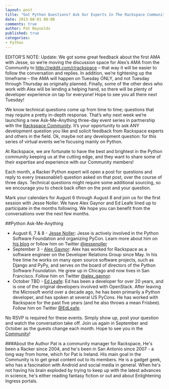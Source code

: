 ```yaml
---
layout: post
title: "Got Python Questions? Ask Our Experts In The Rackspace Community"
date: 2013-08-01 08:00
comments: true
author: Pat Reynolds
published: true
categories: 
- Python
---
```

EDITOR’S NOTE: Update: We got some great feedback about the first AMA with Jesse, so we’re moving the discussion space for Alex’s AMA from the Community to <http://reddit.com/r/rackspace> – that way it will be easier to follow the conversation and replies. In addition, we’re tightening up the timeframe – the AMA will happen on Tuesday ONLY, and not Tuesday through Thursday as originally planned. Finally, some of the other devs who work with Alex will be lending a helping hand, so there will be plenty of developer experience on tap for everyone! Hope to see you all there next Tuesday!

We know technical questions come up from time to time; questions that may require a pretty in-depth response. That’s why next week we’re launching a new Ask-Me-Anything three-day event series in partnership with the [Rackspace Community][1]. It’s your opportunity to ask ANY development question you like and solicit feedback from Rackspace experts and others in the field. Ok, maybe not any development question: for this series of virtual events we’re focusing mainly on Python. 

At Rackspace, we are fortunate to have the best and brightest in the Python community keeping us at the cutting edge, and they want to share some of their expertise and experience with our Community members!<!-- more -->

Each month, a Racker Python expert will open a post for questions and reply to every (reasonable!) question asked on that post, over the course of three days. Technical questions might require some additional sourcing, so we encourage you to check back often on the post and your question. 

Mark your calendars for August 6 through August 8 and join us for the first session with Jesse Noller. We have Alex Gaynor and Ed Leafe lined up to participate in the months following. We hope you can benefit from the conversations over the next few months.

##Python Ask-Me-Anything

* August 6, 7 & 8 - [Jesse Noller][2]: Jesse is actively involved in the Python Software Foundation and organizing PyCon. Learn more about him on [his blog][3] or follow him on Twitter [@jessenoller][4] 
* September 3 - [Alex Gaynor][5]: Alex has worked for Rackspace as a software engineer on the Developer Relations Group since May. In his free time he works on many open source software projects, such as Django and PyPy, and serves on the board of directors of the Python Software Foundation. He grew up in Chicago and now lives in San Francisco. Follow him on Twitter [@alex_gaynor][6].
* October TBD - [Ed Leafe][7]: Ed has been a developer for over 20 years, and is one of the original developers involved with OpenStack. After leaving the Microsoft world over a decade ago, he has been primarily a Python developer, and has spoken at several US PyCons. He has worked with Rackspace for the past five years (and he also throws a mean Frisbee). Follow him on Twitter [@EdLeafe][8].

No RSVP is required for these events. Simply show up, post your question and watch the conversation take off. Join us again in September and October as the guests change each month. Hope to see you in the [Community][9]!     


###About the Author
Pat is a community manager for Rackspace, He's been a Racker since 2004, and he's been in San Antonio since 2007 - a long way from home, which for Pat is Ireland. His main goal in the Community is to get great content out to its members. He is a gadget geek, who has a fascination with Android and social media in general. When he's not having his brain exploded by trying to keep up with the latest advances in science, he's either reading fantasy fiction or out and about Enlightening Ingress portals.

[1]: https://community.rackspace.com
[2]: https://community.rackspace.com/members/jessenoller/default
[3]: http://jessenoller.com/
[4]: https://twitter.com/jessenoller
[5]: https://community.rackspace.com/members/alex_5f00_gaynor/default
[6]: https://twitter.com/alex_gaynor
[7]: https://community.rackspace.com/members/ed-leafe/default
[8]: https://twitter.com/EdLeafe
[9]: https://community.rackspace.com
